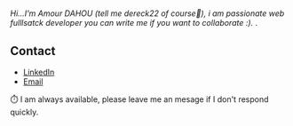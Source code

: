 # 

*Hi...I'm Amour DAHOU (tell me dereck22 of course🙂), i am passionate web fulllsatck developer you can write me if you want to collaborate :).* .

## Contact

- <a href="https://www.linkedin.com/in/amour-dahou-45aba5232/">LinkedIn</a> 
- <a href="mailto:amourdahou@yahoo.com">Email</a>


⏱️ I am always available, please leave me an mesage if I don't respond quickly.

<!---
Amour22/Amour22 is a ✨ special ✨ repository because its `README.md` (this file) appears on your GitHub profile.
You can click the Preview link to take a look at your changes.
--->
